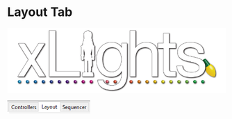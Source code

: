 # Layout Tab

![](../../.gitbook/assets/xlights-logo.png)

![](<../../.gitbook/assets/image (74).png>)
